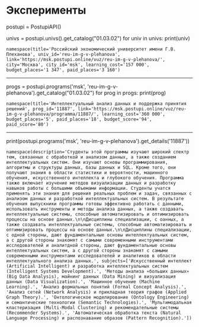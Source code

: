 # Эксперименты

postupi = PostupiAPI()

univs = postupi.univs().get_catalog("01.03.02")
for univ in univs:
print(univ)

`namespace(title='Российский экономический университет имени Г.В. Плеханова', univ_id='reu-im-g-v-plehanova', link='https://msk.postupi.online/vuz/reu-im-g-v-plehanova/', city='Москва', city_id='msk', learning_cost='157 000', budget_places='1 347', paid_places='3 160')`

---

progs = postupi.programs('msk', 'reu-im-g-v-plehanova').get_catalog("01.03.02")
for prog in progs:
print(prog)

`namespace(title='Интеллектуальный анализ данных и поддержка принятия решений', prog_id='11887', link='https://msk.postupi.online/vuz/reu-im-g-v-plehanova/programma/11887/', learning_cost='360 000', budget_places='5', paid_places='18', budget_score='94', paid_score='80')`

---

print(postupi.programs('msk', 'reu-im-g-v-plehanova').get_details('11887'))

`namespace(description='Студенты этой программы изучают широкий спектр тем, связанных с обработкой и анализом данных, а также созданием интеллектуальных систем. Они изучают основы программирования, алгоритмы и структуры данных, базы данных и SQL. Кроме того, они получают знания в области статистики и вероятности, машинного обучения, искусственного интеллекта и глубокого обучения. Программа также включает изучение методов визуализации данных и разработку навыков работы с большими объемами информации. Студенты учатся применять эти знания для решения реальных проблем и задач, связанных с анализом данных и разработкой интеллектуальных систем. В результате обучения выпускники программы готовы эффективно работать с данными, использовать инструменты и методы анализа данных, а также создавать интеллектуальные системы, способные автоматизировать и оптимизировать процессы на основе данных.\n\nДисциплины специализации, с оанных, а также создавать интеллектуальные системы, способные автоматизировать и оптимизировать процессы на основе данных.\n\nДисциплины специализации, с одной стороны, дают фундаментальные основы интеллектуальных систем, а с другой стороны знакомят с самыми современными инструментами исследователей и аналитдной стороны, дают фундаментальные основы интеллектуальных систем, а с другой стороны знакомят с самыми современными инструментами исследователей и аналитиков в области интеллектуального анализа данных.', subjects=['Искусственный интеллект (Artificial Intelligent) и разработка интеллектуальных систем (Intelligent Systems Development).', 'Методы анализа «больших данных» (Big Data Analysis), майнинг данных (Data Mining) и визуализация данных (Data Visualization).', 'Машинное обучение (Machine Learning).', 'Анализ формальных понятий (Formal Concept Analysis).', 'Анализ сетей (Network Analysis) и прикладная теория графов (Applied Graph Theory).', 'Онтологическое моделирование (Ontology Engineering) и семантические технологии (Semantic Technologies).', 'Мультимодальная кластеризация (Multi-Modal Clustering) и рекомендательные системы (Recommender Systems).', 'Автоматическая обработка текста (Natural Language Processing) и распознавание образов (Pattern Recognition).'])`

